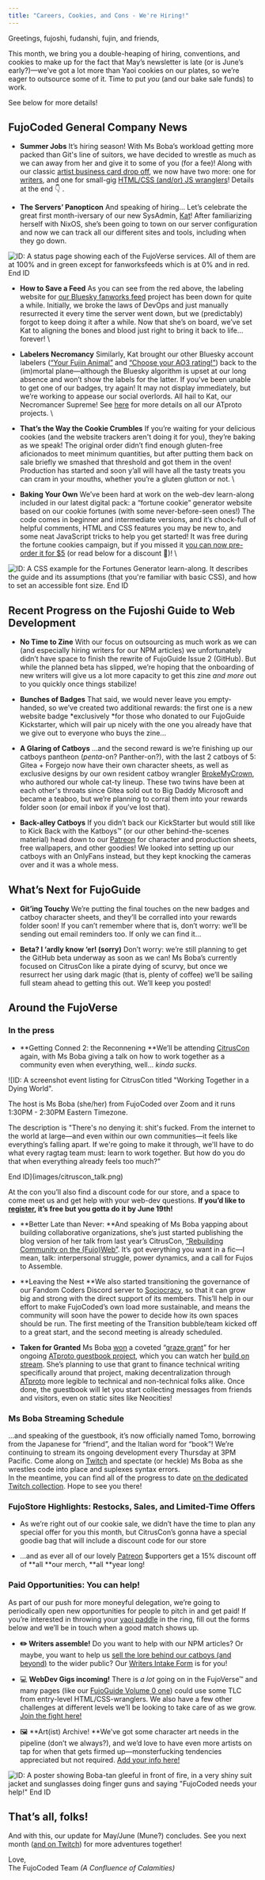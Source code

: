 ```yaml
---
title: "Careers, Cookies, and Cons - We're Hiring!"
---
```


Greetings, fujoshi, fudanshi, fujin, and friends,

This month, we bring you a double-heaping of hiring, conventions, and cookies to make up for the fact that May’s newsletter is late (or is June’s early?)—we’ve got a lot more than Yaoi cookies on our plates, so we’re eager to outsource some of it. Time to put *you* (and our bake sale funds) to work. 

See below for more details! 


## FujoCoded General Company News

- **Summer Jobs** It’s hiring season! With Ms Boba’s workload getting more packed than Git's line of suitors, we have decided to wrestle as much as we can away from her and give it to some of you (for a fee)! Along with our classic [artist business card drop off](https://forms.gle/Cm2wq9numpBMoUZJA), we now have two more: one for [writers](https://forms.gle/DensB2JHppK4A98M8), and one for small-gig [HTML/CSS (and/or) JS wranglers](https://forms.gle/HNMHCJ5N5XoV35Y27)! Details at the end 👇 .

- **The Servers’ Panopticon** And speaking of hiring… Let’s celebrate the great first month-iversary of our new SysAdmin, [Kat](https://bsky.app/profile/kat.bsky.girlonthemoon.xyz)! After familiarizing herself with NixOS, she’s been going to town on our server configuration and now we can track all our different sites and tools, including when they go down.

![ID: A status page showing each of the FujoVerse services. All of them are at 100% and in green except for fanworksfeeds which is at 0% and in red. End ID](./images/status.png)

- **How to Save a Feed** As you can see from the red above, the labeling website for [our Bluesky fanworks feed](https://bsky.app/profile/fanworkslabels.bsky.social) project has been down for quite a while. Initially, we broke the laws of DevOps and just manually resurrected it every time the server went down, but we (predictably) forgot to keep doing it after a while. Now that she’s on board, we’ve set Kat to aligning the bones and blood just right to bring it back to life… forever! \

- **Labelers Necromancy** Similarly, Kat brought our other Bluesky account labelers ([“Your Fujin Animal”](https://bsky.app/profile/fujinlabeler.bsky.social) and [“Choose your AO3 rating!”](https://bsky.app/profile/ao3labeler.bsky.social)) back to the (im)mortal plane—although the Bluesky algorithm is upset at our long absence and won’t show the labels for the latter. If you’ve been unable to get one of our badges, try again! It may not display immediately, but we’re working to appease our social overlords. All hail to Kat, our Necromancer Supreme! See [here](https://atfujo.fujocoded.com/) for more details on all our ATproto projects. \

- **That’s the Way the Cookie Crumbles** If you’re waiting for your delicious cookies (and the website trackers aren't doing it for you), they’re baking as we speak! The original order didn’t find enough gluten-free aficionados to meet minimum quantities, but after putting them back on sale briefly we smashed that threshold and got them in the oven! Production has started and soon y’all will have all the tasty treats you can cram in your mouths, whether you’re a gluten glutton or not.  \

- **Baking Your Own** We’ve been hard at work on the web-dev learn-along included in our latest digital pack: a “fortune cookie” generator website based on our cookie fortunes (with some never-before-seen ones!) The code comes in beginner and intermediate versions, and it’s chock-full of helpful comments, HTML and CSS features you may be new to, and some neat JavaScript tricks to help you get started! It was free during the fortune cookies campaign, but if you missed it [you can now pre-order it for $5](https://store.fujocoded.com/products/fandom-cookies/fandom-cookies-digital-items-pack-discounted) (or read below for a discount 👀)! \

![ID: A CSS example for the Fortunes Generator learn-along. It describes the guide and its assumptions (that you're familiar with basic CSS), and how to set an accessible font size. End ID](./images/learnalong_example_css.png)


## Recent Progress on the Fujoshi Guide to Web Development
- **No Time to Zine** With our focus on outsourcing as much work as we can (and especially hiring writers for our NPM articles) we unfortunately didn’t have space to finish the rewrite of FujoGuide Issue 2 (GitHub). But while the planned beta has slipped, we’re hoping that the onboarding of new writers will give us a lot more capacity to get this zine *and more* out to you quickly once things stabilize! 

- **Bunches of Badges** That said, we would never leave you empty-handed, so we’ve created two additional rewards: the first one is a new website badge *exclusively *for those who donated to our FujoGuide Kickstarter, which will pair up nicely with the one you already have that we give out to everyone who buys the zine...

- **A Glaring of Catboys** ...and the second reward is we’re finishing up our catboys pantheon (*penta*-on? Panther-on?), with the last 2 catboys of 5: Gitea + Forgejo now have their own character sheets, as well as exclusive designs by our own resident catboy wrangler [BrokeMyCrown](https://www.fujoweb.dev/team/brokemycrown), who authored our whole cat-ty lineup. These two twins have been at each other's throats since Gitea sold out to Big Daddy Microsoft and became a teaboo, but we’re planning to corral them into your rewards folder soon (or email inbox if you’ve lost that).

- **Back-alley Catboys** If you didn’t back our KickStarter but would still like to Kick Back with the Katboys™ (or our other behind-the-scenes material) head down to our [Patreon](https://www.patreon.com/fujocoded) for character and production sheets, free wallpapers, and other goodies! We looked into setting up our catboys with an OnlyFans instead, but they kept knocking the cameras over and it was a whole mess. 

## What’s Next for FujoGuide
- **Git’ing Touchy** We’re putting the final touches on the new badges and catboy character sheets, and they’ll be corralled into your rewards folder soon! If you can’t remember where that is, don’t worry: we’ll be sending out email reminders too. If only we can find it... 

- **Beta? I ‘ardly know ‘er! (sorry)** Don’t worry: we’re still planning to get the GitHub beta underway as soon as we can! Ms Boba’s currently focused on CitrusCon like a pirate dying of scurvy, but once we resurrect her using dark magic (that is, plenty of coffee) we’ll be sailing full steam ahead to getting this out. We’ll keep you posted! 
 


## Around the FujoVerse

### In the press
* **Getting Conned 2: the Reconnening **We’ll be attending [CitrusCon](https://www.citruscon.com/) again, with Ms Boba giving a talk on how to work together as a community even when everything, well... *kinda sucks*. 

![ID: A screenshot event listing for CitrusCon titled "Working Together in a Dying World".

The host is Ms Boba (she/her) from FujoCoded over Zoom and it runs 1:30PM - 2:30PM Eastern Timezone. 

The description is "There's no denying it: shit's fucked. From the internet to the world at large—and even within our own communities—it feels like everything’s falling apart. If we're going to make it through, we'll have to do what every ragtag team must: learn to work together. But how do you do that when everything already feels too much?"

End ID](images/citruscon_talk.png)

At the con you’ll also find a discount code for our store, and a space to come meet us and get help with your web-dev questions. **If you’d like to [register](https://www.eventbrite.com/e/citrus-con-2025-tickets-949332648507), it’s free but you gotta do it by June 19th!** 

- **Better Late than Never: **And speaking of Ms Boba yapping about building collaborative organizations, she’s just started publishing the blog version of her talk from last year’s CitrusCon, [“Rebuilding Community on the (Fujo)Web”](https://www.essentialrandomness.com/posts/rebuilding-community-on-the-web/part-1). It’s got everything you want in a fic—I mean, talk: interpersonal struggle, power dynamics, and a call for Fujos to Assemble.

- **Leaving the Nest **We also started transitioning the governance of our Fandom Coders Discord server to [Sociocracy](https://www.sociocracyforall.org/content/), so that it can grow big and strong with the direct support of its members. This’ll help in our effort to make FujoCoded’s own load more sustainable, and means the community will soon have the power to decide how its own spaces should be run. The first meeting of the Transition bubble/team kicked off to a great start, and the second meeting is already scheduled. 

- **Taken for Granted** Ms Boba [won](https://bsky.app/profile/essentialrandom.bsky.social/post/3lqb53vot7c23) a coveted “[graze grant](https://bsky.app/profile/graze.social/post/3lohcyw37fc2j)” for her ongoing [ATproto guestbook project](https://github.com/FujoWebDev/lexicon-guestbook), which you can watch her [build on stream](https://www.twitch.tv/collections/OdaSBo9XORgtPQ). She’s planning to use that grant to finance technical writing specifically around that project, making decentralization through [ATproto](https://atproto.com/) more legible to technical and non-technical folks alike. Once done, the guestbook will let you start collecting messages from friends and visitors, even on static sites like Neocities! 

### Ms Boba Streaming Schedule

...and speaking of the guestbook, it’s now officially named Tomo, borrowing from the Japanese for “friend”, and the Italian word for “book”! We’re continuing to stream its ongoing development every Thursday at 3PM Pacific. Come along on [Twitch](https://www.twitch.tv/essentialrandomness) and spectate (or heckle) Ms Boba as she wrestles code into place and suplexes syntax errors.  \
In the meantime, you can find all of the progress to date [on the dedicated Twitch collection](https://www.twitch.tv/collections/OdaSBo9XORgtPQ). Hope to see you there! 


### FujoStore Highlights: Restocks, Sales, and Limited-Time Offers

- As we’re right out of our cookie sale, we didn’t have the time to plan any special offer for you this month, but CitrusCon’s gonna have a special goodie bag that will include a discount code for our store

- ...and as ever all of our lovely [Patreon](https://www.patreon.com/fujocoded) $upporters get a 15% discount off of **all **our merch, **all **year long! 

### Paid Opportunities: You can help!

As part of our push for more moneyful delegation, we’re going to periodically open new opportunities for people to pitch in and get paid! If you’re interested in throwing your [yaoi paddle](https://store.fujocoded.com/products/paddles) in the ring, fill out the forms below and we’ll be in touch when a good match shows up.

- **✏️ Writers assemble!** Do you want to help with our NPM articles? Or maybe, you want to help us [sell the lore behind our catboys (and beyond)](https://www.fujoweb.dev/characters) to the wider public? Our [Writers Intake Form](https://forms.gle/DensB2JHppK4A98M8) is for you!

- 💻 **WebDev Gigs incoming!** There is *a lot* going on in the FujoVerse™ and many pages (like our [FujoGuide Volume 0 one](https://www.fujoweb.dev/volume-0)) could use some TLC from entry-level HTML/CSS-wranglers. We also have a few other challenges at different levels we’ll be looking to take care of as we grow. [Join the fight here!](https://forms.gle/HNMHCJ5N5XoV35Y27)  

- 🖼️ **Art(ist) Archive! **We’ve got some character art needs in the pipeline (don’t we always?), and we’d love to have even more artists on tap for when that gets firmed up—monsterfucking tendencies appreciated but not required. [Add your info here!](https://forms.gle/Cm2wq9numpBMoUZJA)

![ID: A poster showing Boba-tan gleeful in front of fire, in a very shiny suit jacket and sunglasses doing finger guns and saying "FujoCoded needs your help!" End ID](./images/we_want_you_2.png)

## That’s all, folks!

And with this, our update for May/June (Mune?) concludes. See you next month ([and on
Twitch](https://www.twitch.tv/essentialrandomness)) for more adventures
together!

Love,<br /> The FujoCoded Team _(A Confluence of Calamities)_


